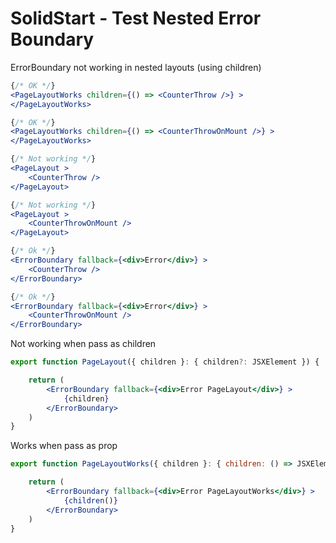 # SolidStart - Test Nested Error Boundary

ErrorBoundary not working in nested layouts (using children)
```jsx
{/* OK */}
<PageLayoutWorks children={() => <CounterThrow />} >
</PageLayoutWorks>

{/* OK */}
<PageLayoutWorks children={() => <CounterThrowOnMount />} >
</PageLayoutWorks>

{/* Not working */}
<PageLayout >
    <CounterThrow />
</PageLayout>

{/* Not working */}
<PageLayout >
    <CounterThrowOnMount />
</PageLayout>

{/* Ok */}
<ErrorBoundary fallback={<div>Error</div>} >
    <CounterThrow />
</ErrorBoundary>

{/* Ok */}
<ErrorBoundary fallback={<div>Error</div>} >
    <CounterThrowOnMount />
</ErrorBoundary>
```

Not working when pass as children
```jsx
export function PageLayout({ children }: { children?: JSXElement }) {

    return (
        <ErrorBoundary fallback={<div>Error PageLayout</div>} >
            {children}
        </ErrorBoundary>
    )
}
```

Works when pass as prop
```jsx
export function PageLayoutWorks({ children }: { children: () => JSXElement }) {

    return (
        <ErrorBoundary fallback={<div>Error PageLayoutWorks</div>} >
            {children()}
        </ErrorBoundary>
    )
}
```
